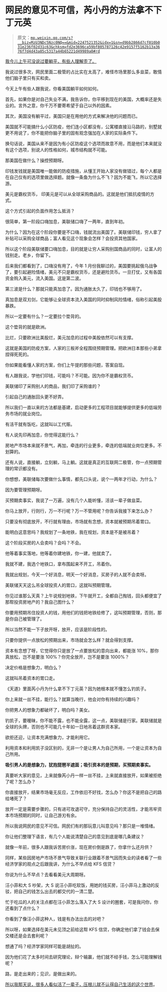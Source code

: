 # 网民的意见不可信，芮小丹的方法拿不下丁元英

> 原文：[`mp.weixin.qq.com/s?__biz=MzU3NDc5Nzc0NQ==&mid=2247521352&idx=1&sn=d9bb2866d7cf010b031e236f02d31c63&chksm=fd2e3696ca59bf805787126c42e9157f5162b13a3676f7d4d43a85c5317a44b65221d49989a0#rd`](http://mp.weixin.qq.com/s?__biz=MzU3NDc5Nzc0NQ==&mid=2247521352&idx=1&sn=d9bb2866d7cf010b031e236f02d31c63&chksm=fd2e3696ca59bf805787126c42e9157f5162b13a3676f7d4d43a85c5317a44b65221d49989a0#rd)

[我今儿上午可没说过要躺平，有些人理解歪了。](http://mp.weixin.qq.com/s?__biz=MzU0MjYwNDU2Mw==&mid=2247509026&idx=1&sn=308e0c2f2ebb0551a98bb083517e6131&chksm=fb1ac85ecc6d4148f8c4095614d528d89dc3b274f71891f3f962f5327a1431932f1fa40f2e21&scene=21#wechat_redirect) 

我说过很多次，网民里面二极管的占比实在太高了，难怪市场里那么多韭菜，敢情他们脑子里只有买和卖。 

今天上午有些人跟我说，你看美国躺平如何如何。 

首先，如果你是对自己失业不满，我告诉你，你平移到现在的美国，大概率还是失业的。言外之意，你千万不要寄希望于自己以外的因素。

其次，美国没有躺平过，美国只是在用他的方式来解决他的问题而已。 

美国就不可能搞什么小区防疫，他们连小区都没有，公寓楼直接沿马路的，别墅就更不用说了，你不能把你脑子里的固有观念强加在人家的实际条件下。 

换句话说，美国从来不是因为有小区防疫这个选项而故意不用，而是他们本来就没有这个选项，别说人的性格如何，城市结构就不可能。

那美国在做什么？操控预期呀。 

印钱发钱就是美国唯一能做的防疫措施，从懂王开始人家没有做错过，每个人都是在自己仅有的选项里做选择题。就像一条鱼为什么不飞？因为不能飞，所以它选择游。 

美元是霸权货币， 印美元是可以从全球采购商品的。这就是他们抵抗疫情的方式。 

这个方式引起的负面作用怎么抵消？ 

很简单，第一阶段口嗨加息，美联储口嗨了一两年，直到年初。

为什么？因为在这个阶段你要是不口嗨，钱就流出美国了。美联储印钱，穷人拿了补贴可以采购全球商品；富人看见这个现象会怎样？会投资其他国家。 

所以这个阶段美联储要口嗨加息，目的就是让穷人采购别国商品的同时，让富人的钱别走。老乡，你留下。

后来我们都看到了，口嗨没有用了，今年 1 月份我聊过的，美国要挑起俄乌战争了，要引起避险情绪，美元不只是霸权货币，还是避险货币。一旦打仗，又有各国资金购入美元，流入美国。这是第二波。

第三波是什么？那就只能真加息了。因为通胀太久了，印钱也不够用了。 

真加息是双刃剑，它能够让全球资本流入美国的同时抑制风险情绪，俗称引起美股暴跌。

所以一定要有什么？一定要拉个垫背的。

这个垫背的就是欧洲。

比烂，只要欧洲比美股烂，美元加息的过程中美股依然可以有支撑。 

这就是美国的防疫方案，人家的三板斧全程围绕预期管理。把欧洲日本那些小弟拿捏得死死的。

你如果能看懂人家的方案，你们上午提的那些问题，答案自现。 

有人跟我说，学他们印钱，可能吗？不可能。因为你不是霸权货币。 

美联储印了采购别人的商品，我们印了采购谁的？

引起自己的通胀回头更不好弄。 

所以我们一直以来的方法都是基建，启动更多的工程项目就能够提供更多的低端劳务市场的就业岗位。 

有活干就有饭吃，这就叫以工代赈。 

有人说先印再加息，你觉得这能行么？ 

房地产市场本来就不景气，再加，牵连的行业更多，牵连的低端就业岗位更多。不划算的。 

还有人说，直接躺，立刻躺，马上躺。这就是真正的互联网二极管，你一点预期管理的常识都没有。 

你想想，美联储每次要做什么事情，都先口头说，说个一两年才行动，为什么？ 

因为要管理预期呀。

买预期卖事实，我说了一万遍，没有几个人能听懂，活该一辈子做韭菜。

你马上放开，行则行，万一不行呢？万一不管用呢？你告诉我接下来怎么办？

只要没有彻底放开，不行就有理由，市场就有念想，资本就被预期吊着胃口。 

能明白这意思吗？我规划了一条地铁，我在规划，资本是不是被吊着？

这个阶段买房的人会卖吗？会吗？不会。 

他等着事实落地，他等着你建地铁，你一建，他就卖了。

我就不建，我选个地铁口，拿布围起来不开工，吊着你。

我就出规划，今天一个好消息，明天一个好消息，买房子的人就不会卖呀。 

美联储天天这么吊全球投资人的胃口，这就叫预期管理。 

你见过谁那么天真？上午说规划地铁，下午就开工，全都自己掏钱，回头都便宜了那帮投资房地产的？我自己图什么？ 

你要用预期吊住投资人的钱，用他们的钱把地铁给修了，这叫预期管理，否则，那是你自己被管理了。 

所以当然不能一下子放开呀，放开，应该是阶段性的。 

只要你提供一点放松的预期出来，市场就会怎么样？就会得到支撑。 

资本有念想了呀，它觉得你只是放了一点要放松的意向出来，都能涨 10%，那你真放松，岂不是要涨 100%？你完全放开，岂不是要涨 1000%？ 

决定价格是想象力，明白么？

这就叫吊着资本的胃口走。

《天道》里面芮小丹为什么拿不下丁元英？因为她根本就不懂怎么钓凯子。

你上来就一丝不挂，能行么？就算当晚行，他会对你有持续的兴趣吗？ 

你把男人的想象力都破坏了，明白吗？美女。

钓凯子，要暧昧，你不能不露，也不能全露，这一点，美联储是行家。美联储就是全球的头牌，否则也不可能几十年如一日地吊着这群资本家。

欲拒还迎，让资本充满想象力，才能利用它。 

利用资本和利用凯子没区别的，无非一个是让男人为自己所用，一个是让资本为自己所用。

**吸引男人的是想象力，犹抱琵琶半遮面；吸引资本的是预期，买预期卖事实。**

真要听大家的意见，上来就像芮小丹一样一丝不挂，上来就直接放开，如果被拒绝了呢？怎么办？

你直接放开，结果市场毫无反应，工作依旧不好找，怎么办？你这不是把自己的路给堵死了？ 

放开一定是需要步骤的，只有进可攻退可守，充分保持自己的灵活性，才能吊牢资本市场预期的同时，让自己游刃有余。

所以我说网民的意见不可信。网民们有的那玩意儿叫意见吗？那只是一堆情绪。

你让他们整理下语言，有几个人能说清楚自己的意见到底是哪几条建议？

就像一年前，很多人跟我诉苦房价涨，现在房价倒是跌了，你拿什么还月供？ 

同样，某些因房地产市场不景气导致关联行业跟着不景气因而失业的读者看了一些经济学家的观点之后跟我讲，为什么不早点给 KFS 信贷？ 

你说为什么不早点？去看看美元大周期呀。 

汪小菲和大 S 吵架，大 S 说汪小菲吃软饭，用她的钱买房，汪小菲马上激动的反驳，把自己的钱怎么出去的都交代的一清二楚。 

忙于吃瓜的人的关注点都在汪小菲怎么落入了大 S 设计的圈套，可是我问你，你还看到了点什么？

你看到了像汪小菲这种人，钱是有办法出去的对吧？

所以呀，如果选择在美元未见顶之前给这帮 KFS 信贷，你确定他们拿了钱会去保交楼还是会去套利呢？ 

想通了吗？经济学家同样可能是胡扯的。

因为他们花了太多时间去研究理论，辩个输赢，他们就不经手钱，怎么可能理解钱呢？

路，是走出来的；见识，是做出来的。

[所以我那天说，很多人看似活了一辈子，压根儿就不认得自己生活的这个世界](http://mp.weixin.qq.com/s?__biz=MzU0MjYwNDU2Mw==&mid=2247509018&idx=1&sn=0d83fb99d74151bde5c943bbeed4b97f&chksm=fb1ac866cc6d41709ae08a93ea5f74fa7b9e1eb730bc00a34b18343a1e7ab7698b0aadb988e4&scene=21#wechat_redirect)。
